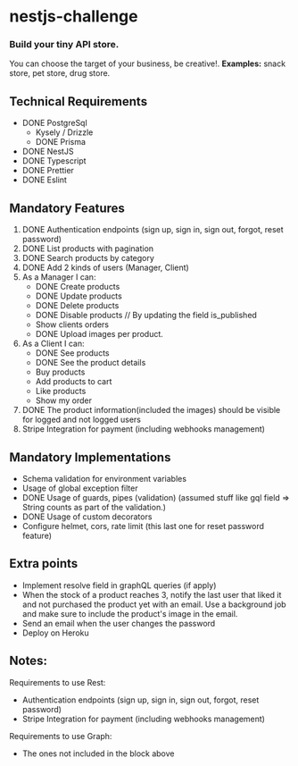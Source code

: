 # nestjs-challenge

### Build your tiny API store.
You can choose the target of your business, be creative!.
**Examples:** snack store, pet store, drug store.

## Technical Requirements
* DONE PostgreSql
  * Kysely / Drizzle
  * DONE Prisma
* DONE NestJS
* DONE Typescript
* DONE Prettier
* DONE Eslint

## Mandatory Features
1. DONE Authentication endpoints (sign up, sign in, sign out, forgot, reset password)
2. DONE List products with pagination
3. DONE Search products by category
4. DONE Add 2 kinds of users (Manager, Client)
5. As a Manager I can:
    * DONE Create products
    * DONE Update products
    * DONE Delete products
    * DONE Disable products // By updating the field is_published
    * Show clients orders 
    * DONE Upload images per product.
6. As a Client I can:
    * DONE See products
    * DONE See the product details
    * Buy products
    * Add products to cart
    * Like products
    * Show my order
7. DONE The product information(included the images) should be visible for logged and not logged users
8. Stripe Integration for payment (including webhooks management)

## Mandatory Implementations
- Schema validation for environment variables
- Usage of global exception filter
- DONE Usage of guards, pipes (validation) (assumed stuff like gql field => String counts as part of the validation.)
- DONE Usage of custom decorators
- Configure helmet, cors, rate limit (this last one for reset password feature)

## Extra points
* Implement resolve field in graphQL queries (if apply)
* When the stock of a product reaches 3, notify the last user that liked it and not purchased the product yet with an email.
  Use a background job and make sure to include the product's image in the email.
* Send an email when the user changes the password
* Deploy on Heroku

## Notes:

Requirements to use Rest:
* Authentication endpoints (sign up, sign in, sign out, forgot, reset password)
* Stripe Integration for payment (including webhooks management)

Requirements to use Graph:
* The ones not included in the block above